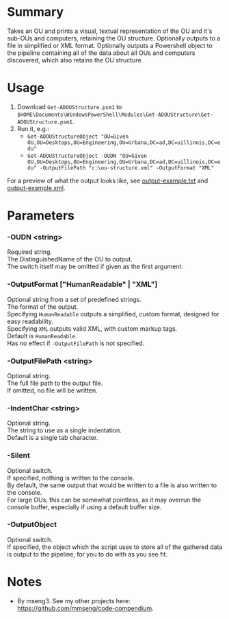 # Summary
Takes an OU and prints a visual, textual representation of the OU and it's sub-OUs and computers, retaining the OU structure. Optionally outputs to a file in simplified or XML format. Optionally outputs a Powershell object to the pipeline containing all of the data about all OUs and computers discovered, which also retains the OU structure.  

# Usage
1. Download `Get-ADOUStructure.psm1` to `$HOME\Documents\WindowsPowerShell\Modules\Get-ADOUStructure\Get-ADOUStructure.psm1`.
2. Run it, e.g.:
    - `Get-ADOUStructureObject "OU=Given OU,OU=Desktops,OU=Engineering,OU=Urbana,DC=ad,DC=uillinois,DC=edu"`
    - `Get-ADOUStructureObject -OUDN "OU=Given OU,OU=Desktops,OU=Engineering,OU=Urbana,DC=ad,DC=uillinois,DC=edu" -OutputFilePath "c:\ou-structure.xml" -OutputFormat "XML"`

For a preview of what the output looks like, see [output-example.txt](output-example.txt) and [output-example.xml](output-example.xml).  

# Parameters

### -OUDN \<string\>
Required string.  
The DistinguishedName of the OU to output.  
The switch itself may be omitted if given as the first argument.  

### -OutputFormat ["HumanReadable" | "XML"]
Optional string from a set of predefined strings.  
The format of the output.  
Specifying `HumanReadable` outputs a simplified, custom format, designed for easy readability.  
Specifying `XML` outputs valid XML, with custom markup tags.  
Default is `HumanReadable`.  
Has no effect if `-OutputFilePath` is not specified.  

### -OutputFilePath \<string\>
Optional string.  
The full file path to the output file.  
If omitted, no file will be written.  

### -IndentChar \<string\>
Optional string.  
The string to use as a single indentation.  
Default is a single tab character.  

### -Silent
Optional switch.  
If specified, nothing is written to the console.  
By default, the same output that would be written to a file is also written to the console.  
For large OUs, this can be somewhat pointless, as it may overrun the console buffer, especially if using a default buffer size.  

### -OutputObject
Optional switch.  
If specified, the object which the script uses to store all of the gathered data is output to the pipeline, for you to do with as you see fit.  

# Notes
- By mseng3. See my other projects here: https://github.com/mmseng/code-compendium.
